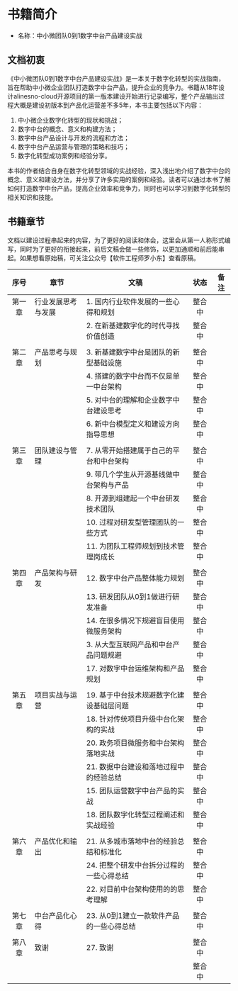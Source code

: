 # 书籍简介

- 名称：中小微团队0到1数字中台产品建设实战

## 文档初衷

《中小微团队0到1数字中台产品建设实战》是一本关于数字化转型的实战指南，旨在帮助中小微企业团队打造数字中台产品，提升企业的竞争力。书籍从18年设计alinesno-cloud开源项目的第一版本建设开始进行记录编写，整个产品输出过程大概是建设初版本到产品化运营差不多5年，本书主要包括以下内容：

1. 中小微企业数字化转型的现状和挑战；
2. 数字中台的概念、意义和构建方法；
3. 数字中台产品设计与开发的流程和方法；
4. 数字中台产品运营与管理的策略和技巧；
5. 数字化转型成功案例和经验分享。

本书的作者结合自身在数字化转型领域的实战经验，深入浅出地介绍了数字中台的概念、意义和建设方法，并分享了许多实用的案例和经验。读者可以通过本书了解如何打造数字中台产品，提高企业效率和竞争力，同时也可以学习到数字化转型的相关知识和技能。

## 书籍章节

文档以建设过程串起来的内容，为了更好的阅读和体会，这里会从第一人称形式编写，同时为了更好的衔接起来，前后文稿会做一些修饰，以更加通顺和前后能串起。如果想看原始稿，可关注公众号【软件工程师罗小东】查看原稿。

| 序号   | 章节               | 文稿                                     | 状态   | 备注 |
|:------:|--------------------|------------------------------------------|:------:|------|
| 第一章 | 行业发展思考与发展 | 1. 国内行业软件发展的一些心得和规划      | 整合中 |      |
|        |                    | 2. 在新基建数字化的时代寻找价值创造      | 整合中 |      |
|        |                    |                                          |        |      |
| 第二章 | 产品思考与规划     | 3. 新基建数字中台是团队的新型基础设施    | 整合中 |      |
|        |                    | 4. 搭建的数字中台而不仅是单一中台架构    | 整合中 |      |
|        |                    | 5. 对中台的理解和企业数字中台建设思考    | 整合中 |      |
|        |                    | 6. 新中台模型定义和建设方向指导思想      | 整合中 |      |
|        |                    |                                          |        |      |
| 第三章 | 团队建设与管理     | 7. 从零开始搭建属于自己的平台和中台架构  | 整合中 |      |
|        |                    | 9. 带几个学生从开源基线做中台架构与产品  | 整合中 |      |
|        |                    | 8. 开源到组建起一个中台研发技术团队      | 整合中 |      |
|        |                    | 10. 过程对研发型管理团队的一些方式       | 整合中 |      |
|        |                    | 11. 为团队工程师规划到技术管理岗成长     | 整合中 |      |
|        |                    |                                          |        |      |
| 第四章 | 产品架构与研发     | 12. 数字中台产品整体能力规划             | 整合中 |      |
|        |                    | 13. 研发团队从0到1做进行研发准备         | 整合中 |      |
|        |                    | 14. 在很多情况下规避盲目使用微服务架构   | 整合中 |      |
|        |                    | 3. 从大型互联网产品和中台产品问题规避    | 整合中 |      |
|        |                    | 17. 对数字中台运维架构和产品规划         | 整合中 |      |
|        |                    |                                          |        |      |
| 第五章 | 项目实战与运营     | 19. 基于中台技术规避数字化建设基础层问题 | 整合中 |      |
|        |                    | 18. 针对传统项目升级中台化架构的实战     | 整合中 |      |
|        |                    | 20. 政务项目微服务和中台架构落地实战     | 整合中 |      |
|        |                    | 21. 数据中台建设和落地过程中的经验总结   | 整合中 |      |
|        |                    | 15. 团队运营数字中台产品的实战           | 整合中 |      |
|        |                    | 18. 团队数字化转型过程阐述和实战经验     | 整合中 |      |
|        |                    |                                          |        |      |
| 第六章 | 产品优化和输出     | 21. 从多城市落地中台的经验总结和标准化   | 整合中 |      |
|        |                    | 24. 把整个研发中台拆分过程的一些心得总结 | 整合中 |      |
|        |                    | 22. 对目前中台架构使用的的思考理解       | 整合中 |      |
|        |                    |                                          |        |      |
| 第七章 | 中台产品化心得     | 23. 从0到1建立一款软件产品的一些心得总结 | 整合中 |      |
|        |                    |                                          |        |      |
| 第八章 | 致谢               | 27. 致谢                                 | 整合中 |      |
|        |                    |                                          | 整合中 |      |
